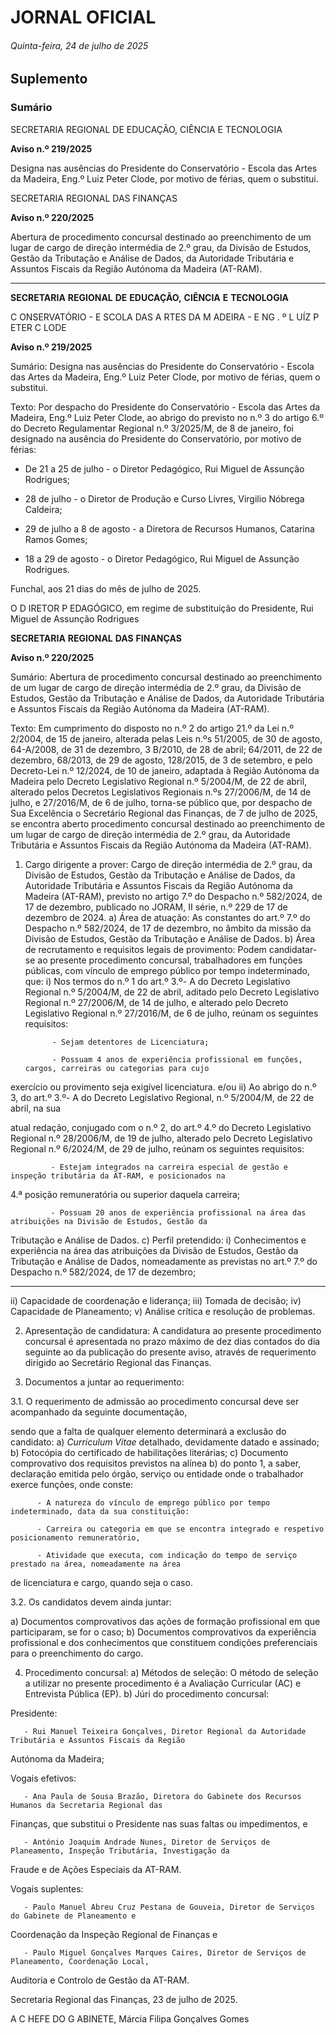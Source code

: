 # JORNAL OFICIAL

###### Quinta-feira, 24 de julho de 2025

## **Suplemento**

### **Sumário**

SECRETARIA REGIONAL DE EDUCAÇÃO, CIÊNCIA E TECNOLOGIA

**Aviso n.º 219/2025**

Designa nas ausências do Presidente do Conservatório - Escola das Artes da
Madeira, Eng.º Luiz Peter Clode, por motivo de férias, quem o substitui.

SECRETARIA REGIONAL DAS FINANÇAS

**Aviso n.º 220/2025**

Abertura de procedimento concursal destinado ao preenchimento de um lugar de
cargo de direção intermédia de 2.º grau, da Divisão de Estudos, Gestão da
Tributação e Análise de Dados, da Autoridade Tributária e Assuntos Fiscais da
Região Autónoma da Madeira (AT-RAM).




---

**SECRETARIA** **REGIONAL** **DE** **EDUCAÇÃO,** **CIÊNCIA** **E** **TECNOLOGIA**


C ONSERVATÓRIO        - E SCOLA DAS A RTES DA M ADEIRA        - E NG . º L UÍZ P ETER C LODE


**Aviso n.º 219/2025**


Sumário:
Designa nas ausências do Presidente do Conservatório - Escola das Artes da Madeira, Eng.º Luiz Peter Clode, por motivo de férias, quem
o substitui.

Texto:
Por despacho do Presidente do Conservatório - Escola das Artes da Madeira, Eng.º Luiz Peter Clode, ao abrigo do previsto
no n.º 3 do artigo 6.º do Decreto Regulamentar Regional n.º 3/2025/M, de 8 de janeiro, foi designado na ausência do
Presidente do Conservatório, por motivo de férias:

   - De 21 a 25 de julho - o Diretor Pedagógico, Rui Miguel de Assunção Rodrigues;

   - 28 de julho - o Diretor de Produção e Curso Livres, Virgilio Nóbrega Caldeira;

   - 29 de julho a 8 de agosto - a Diretora de Recursos Humanos, Catarina Ramos Gomes;

   - 18 a 29 de agosto - o Diretor Pedagógico, Rui Miguel de Assunção Rodrigues.

Funchal, aos 21 dias do mês de julho de 2025.

O D IRETOR P EDAGÓGICO, em regime de substituição do Presidente, Rui Miguel de Assunção Rodrigues


**SECRETARIA** **REGIONAL** **DAS** **FINANÇAS**


**Aviso n.º 220/2025**


Sumário:
Abertura de procedimento concursal destinado ao preenchimento de um lugar de cargo de direção intermédia de 2.º grau, da Divisão de
Estudos, Gestão da Tributação e Análise de Dados, da Autoridade Tributária e Assuntos Fiscais da Região Autónoma da Madeira
(AT-RAM).

Texto:
Em cumprimento do disposto no n.º 2 do artigo 21.º da Lei n.º 2/2004, de 15 de janeiro, alterada pelas Leis n.ºs 51/2005,
de 30 de agosto, 64-A/2008, de 31 de dezembro, 3 B/2010, de 28 de abril; 64/2011, de 22 de dezembro, 68/2013, de 29 de
agosto, 128/2015, de 3 de setembro, e pelo Decreto-Lei n.º 12/2024, de 10 de janeiro, adaptada à Região Autónoma da
Madeira pelo Decreto Legislativo Regional n.º 5/2004/M, de 22 de abril, alterado pelos Decretos Legislativos Regionais
n.ºs 27/2006/M, de 14 de julho, e 27/2016/M, de 6 de julho, torna-se público que, por despacho de Sua Excelência o
Secretário Regional das Finanças, de 7 de julho de 2025, se encontra aberto procedimento concursal destinado ao
preenchimento de um lugar de cargo de direção intermédia de 2.º grau, da Autoridade Tributária e Assuntos Fiscais da Região
Autónoma da Madeira (AT-RAM).


1. Cargo dirigente a prover: Cargo de direção intermédia de 2.º grau, da Divisão de Estudos, Gestão da Tributação e
Análise de Dados, da Autoridade Tributária e Assuntos Fiscais da Região Autónoma da Madeira (AT-RAM), previsto
no artigo 7.º do Despacho n.º 582/2024, de 17 de dezembro, publicado no JORAM, II série, n.º 229 de 17 de
dezembro de 2024.
a) Área de atuação: As constantes do art.º 7.º do Despacho n.º 582/2024, de 17 de dezembro, no âmbito da missão
da Divisão de Estudos, Gestão da Tributação e Análise de Dados.
b) Área de recrutamento e requisitos legais de provimento:
Podem candidatar-se ao presente procedimento concursal, trabalhadores em funções públicas, com vínculo de
emprego público por tempo indeterminado, que:
i) Nos termos do n.º 1 do art.º 3.º- A do Decreto Legislativo Regional n.º 5/2004/M, de 22 de abril, aditado
pelo Decreto Legislativo Regional n.º 27/2006/M, de 14 de julho, e alterado pelo Decreto Legislativo
Regional n.º 27/2016/M, de 6 de julho, reúnam os seguintes requisitos:

             - Sejam detentores de Licenciatura;

             - Possuam 4 anos de experiência profissional em funções, cargos, carreiras ou categorias para cujo
exercício ou provimento seja exigível licenciatura.
e/ou
ii) Ao abrigo do n.º 3, do art.º 3.º- A do Decreto Legislativo Regional, n.º 5/2004/M, de 22 de abril, na sua

atual redação, conjugado com o n.º 2, do art.º 4.º do Decreto Legislativo Regional n.º 28/2006/M, de 19 de
julho, alterado pelo Decreto Legislativo Regional n.º 6/2024/M, de 29 de julho, reúnam os seguintes
requisitos:

             - Estejam integrados na carreira especial de gestão e inspeção tributária da AT-RAM, e posicionados na
4.ª posição remuneratória ou superior daquela carreira;

             - Possuam 20 anos de experiência profissional na área das atribuições na Divisão de Estudos, Gestão da
Tributação e Análise de Dados.
c) Perfil pretendido:
i) Conhecimentos e experiência na área das atribuições da Divisão de Estudos, Gestão da Tributação e Análise
de Dados, nomeadamente as previstas no art.º 7.º do Despacho n.º 582/2024, de 17 de dezembro;




---

ii) Capacidade de coordenação e liderança;
iii) Tomada de decisão;
iv) Capacidade de Planeamento;
v) Análise crítica e resolução de problemas.

2. Apresentação de candidatura: A candidatura ao presente procedimento concursal é apresentada no prazo máximo de
dez dias contados do dia seguinte ao da publicação do presente aviso, através de requerimento dirigido ao Secretário
Regional das Finanças.

3. Documentos a juntar ao requerimento:


3.1. O requerimento de admissão ao procedimento concursal deve ser acompanhado da seguinte documentação,

sendo que a falta de qualquer elemento determinará a exclusão do candidato:
a) _Curriculum Vitae_ detalhado, devidamente datado e assinado;
b) Fotocópia do certificado de habilitações literárias;
c) Documento comprovativo dos requisitos previstos na alínea b) do ponto 1, a saber, declaração emitida pelo
órgão, serviço ou entidade onde o trabalhador exerce funções, onde conste:

          - A natureza do vínculo de emprego público por tempo indeterminado, data da sua constituição:

          - Carreira ou categoria em que se encontra integrado e respetivo posicionamento remuneratório,

          - Atividade que executa, com indicação do tempo de serviço prestado na área, nomeadamente na área
de licenciatura e cargo, quando seja o caso.


3.2. Os candidatos devem ainda juntar:

a) Documentos comprovativos das ações de formação profissional em que participaram, se for o caso;
b) Documentos comprovativos da experiência profissional e dos conhecimentos que constituem condições
preferenciais para o preenchimento do cargo.

4. Procedimento concursal:
a) Métodos de seleção: O método de seleção a utilizar no presente procedimento é a Avaliação Curricular (AC) e
Entrevista Pública (EP).
b) Júri do procedimento concursal:


Presidente:

       - Rui Manuel Teixeira Gonçalves, Diretor Regional da Autoridade Tributária e Assuntos Fiscais da Região
Autónoma da Madeira;

Vogais efetivos:

       - Ana Paula de Sousa Brazão, Diretora do Gabinete dos Recursos Humanos da Secretaria Regional das
Finanças, que substitui o Presidente nas suas faltas ou impedimentos, e

       - António Joaquim Andrade Nunes, Diretor de Serviços de Planeamento, Inspeção Tributária, Investigação da
Fraude e de Ações Especiais da AT-RAM.

Vogais suplentes:

       - Paulo Manuel Abreu Cruz Pestana de Gouveia, Diretor de Serviços do Gabinete de Planeamento e
Coordenação da Inspeção Regional de Finanças e

       - Paulo Miguel Gonçalves Marques Caires, Diretor de Serviços de Planeamento, Coordenação Local,
Auditoria e Controlo de Gestão da AT-RAM.


Secretaria Regional das Finanças, 23 de julho de 2025.

A C HEFE DO G ABINETE, Márcia Filipa Gonçalves Gomes

